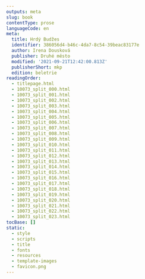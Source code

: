 ```yaml
---
outputs: meta
slug: book
contentType: prose
languageCode: en
meta:
  title: Hrdý Budžes
  identifier: 386056d4-b46c-4da7-8c54-39beac83177e
  author: Irena Dousková
  publisher: Druhé město
  modified: '2021-09-21T12:42:00.813Z'
  publisherShort: mkp
  edition: beletrie
readingOrder:
  - titlepage.html
  - 10073_split_000.html
  - 10073_split_001.html
  - 10073_split_002.html
  - 10073_split_003.html
  - 10073_split_004.html
  - 10073_split_005.html
  - 10073_split_006.html
  - 10073_split_007.html
  - 10073_split_008.html
  - 10073_split_009.html
  - 10073_split_010.html
  - 10073_split_011.html
  - 10073_split_012.html
  - 10073_split_013.html
  - 10073_split_014.html
  - 10073_split_015.html
  - 10073_split_016.html
  - 10073_split_017.html
  - 10073_split_018.html
  - 10073_split_019.html
  - 10073_split_020.html
  - 10073_split_021.html
  - 10073_split_022.html
  - 10073_split_023.html
tocBase: []
static:
  - style
  - scripts
  - title
  - fonts
  - resources
  - template-images
  - favicon.png
---
```

